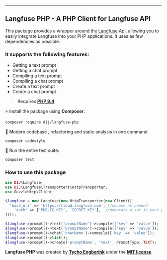 ------  
## Langfuse PHP - A PHP Client for Langfuse API
This package provides a wrapper around the [Langfuse](https://langfuse.com) Api, allowing you to easily integrate Langfuse into your PHP applications. It uses as few dependencies as possible.

### It supports the following features:
- Getting a text prompt
- Getting a chat prompt
- Compiling a text prompt
- Compiling a chat prompt
- Create a text prompt
- Create a chat prompt

> **Requires [PHP 8.4](https://php.net/releases/)**

⚡️ Install the package using **Composer**:
```bash  
composer require dij/langfuse-php  
```  

🤙 Modern codebase , refactoring and static analysis in one command
```bash  
composer codestyle  
```  
🚀 Run the entire test suite:
```bash  
composer test  
```  

### How to use this package
```php
use DIJ\Langfuse;
use DIJ\Langfuse\Transporters\HttpTransporter;  
use GuzzleHttp\Client;

$langfuse = new Langfuse(new HttpTransporter(new Client([  
  'base_uri' => 'https://cloud.langfuse.com', //choose as needed
    'auth' => ['PUBLIC_KEY', 'SECRET_KEY'],  //generate a set in your project
])));

$langfuse->prompt()->text('promptName')->compile(['key' => 'value']);
$langfuse->prompt()->text('promptName')->compile(['key' => 'value']);
$langfuse->prompt()->chat('chatName')->compile(['key' => 'value']);
$langfuse->prompt()->list();
$langfuse->prompt()->create('promptName', 'text', PromptType::TEXT);
```

**Langfuse PHP** was created by **[Tycho Engberink](https://dij.digital)** under the **[MIT license](https://opensource.org/licenses/MIT)**.
